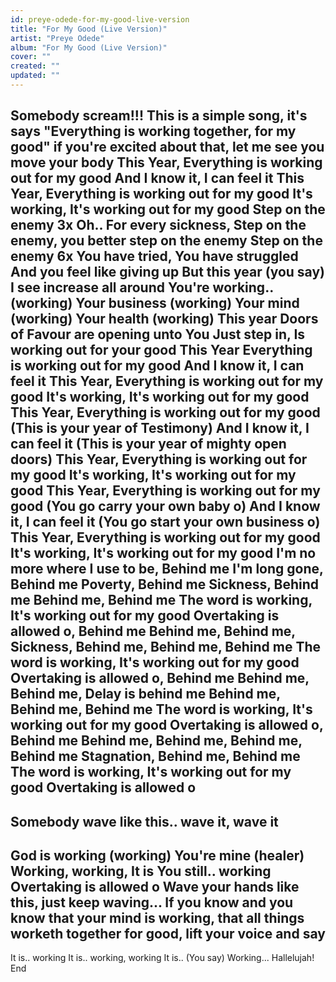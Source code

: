 ```yaml
---
id: preye-odede-for-my-good-live-version
title: "For My Good (Live Version)"
artist: "Preye Odede"
album: "For My Good (Live Version)"
cover: ""
created: ""
updated: ""
---
```


Somebody scream!!!
This is a simple song, it's says "Everything is working together, for my good"  if you're excited about that, let me see you move your body
This Year, Everything is working out for my good
And I know it, I can feel it
This Year, Everything is working out for my good
It's working, It's working out for my good
Step on the enemy 3x
Oh.. For every sickness, Step on the enemy, you better step on the enemy
Step on the enemy 6x
You have tried, You have struggled
And you feel like giving up
But this year (you say) I see increase all around
You're working.. (working)
Your business (working)
Your mind (working)
Your health (working)
This year
Doors of Favour are opening unto You
Just step in, Is working out for your good
This Year
Everything is working out for my good
And I know it, I can feel it
This Year, Everything is working out for my good
It's working, It's working out for my good
This Year, Everything is working out for my good
 (This is your year of Testimony) And I know it, I can feel it
(This is your year of mighty open doors) This Year, Everything is working out for my good
It's working, It's working out for my good
This Year, Everything is working out for my good
(You go carry your own baby o) And I know it, I can feel it
(You go start your own business o) This Year, Everything is working out for my good
It's working, It's working out for my good
I'm no more where I use to be, Behind me
I'm long gone, Behind me
Poverty, Behind me
Sickness, Behind me
Behind me, Behind me
The word is working, It's working out for my good
Overtaking is allowed o, Behind me
Behind me, Behind me,
Sickness, Behind me,
Behind me, Behind me
The word is working, It's working out for my good
Overtaking is allowed o, Behind me
Behind me, Behind me,
Delay is behind me
Behind me, Behind me, Behind me
The word is working, It's working out for my good
Overtaking is allowed o, Behind me
Behind me, Behind me, Behind me, Behind me
Stagnation, Behind me, Behind me
The word is working, It's working out for my good
Overtaking is allowed o
-
Somebody wave like this.. wave it, wave it
-
God is working (working)
You're mine (healer)
Working, working, It is
You still.. working
Overtaking is allowed o
Wave your hands like this, just keep waving...
If you know and you know that your mind is working, that all things worketh together for good, lift your voice and say
-
It is.. working
It is.. working, working
It is.. (You say)
Working...
Hallelujah!
End